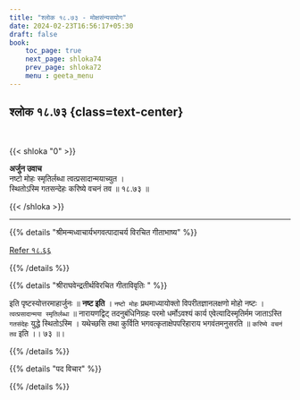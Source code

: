 ```yaml
---
title: "श्लोक १८.७३ - मोक्षसंन्यसयोग"
date: 2024-02-23T16:56:17+05:30
draft: false
book:
    toc_page: true
    next_page: shloka74
    prev_page: shloka72
    menu : geeta_menu
---
```



## श्लोक १८.७३ {class=text-center}

<br/>

{{< shloka  "0"  >}}

**अर्जुन उवाच**  
नष्टो मोहः स्मृतिर्लब्धा त्वत्प्रसादान्मयाच्युत ।  
स्थितोऽस्मि गतसन्देहः करिष्ये वचनं तव ॥ १८.७३ ॥

{{< /shloka >}}

---


{{% details "श्रीमन्मध्वाचार्यभगवत्पादाचर्य विरचित  गीताभाष्य" %}}

[Refer १८.६६](../shloka66)

{{% /details %}}



{{% details "श्रीराघवेन्द्रतीर्थविरचित गीताविवृतिः " %}}

इति पृष्टस्योत्तरमाहार्जुनः ॥ **नष्ट इति** । 
`नष्टो मोहः` प्रथमाध्यायोक्तो विपरीतज्ञानलक्षणो 
मोहो नष्टः । 
`त्वत्प्रसादान्मया स्मृतिर्लब्धा` ॥ नारायणद्विट्‌ 
तदनुबंधिनिग्रहः परमो धर्मोऽवश्यं कार्य 
एवेत्यादिस्मृतिर्मम जाताऽस्ति
`गतसंदेहः` युद्धे स्थितोऽस्मि । यथेच्छसि तथा कुर्विति 
भगवत्कृताक्षेपपरिहाराय भगवंतमनुसरति ॥ 
`करिष्ये वचनं तव` इति ।। ७३ ॥।

{{% /details %}}



{{% details "पद विचार" %}}


{{% /details %}}
